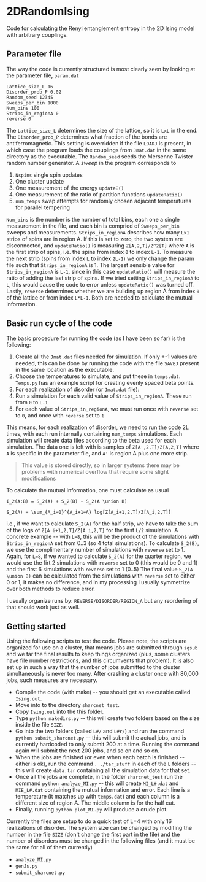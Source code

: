 # 2DRandomIsing
Code for calculating the Renyi entanglement entropy in the 2D Ising model with arbitrary couplings.

## Parameter file
The way the code is currently structured is most clearly seen by looking at the parameter file, `param.dat`
```
Lattice_size_L 16
Disorder_prob_P 0.02
Random_seed 12345
Sweeps_per_bin 1000
Num_bins 100
Strips_in_regionA 0
reverse 0
```
The `Lattice_size_L` determines the size of the lattice, so it is `LxL` in the end.
The `Disorder_prob_P` determines what fraction of the bonds are antiferromagnetic.
This setting is overridden if the file `LOADJ` is present, in which case the program loads the couplings from `Jmat.dat` in the same directory as the executable.
The `Random_seed` seeds the Mersenne Twister random number generator.
A *sweep* in the program corresponds to

1. `Nspins` single spin updates
1. One cluster update
1. One measurement of the energy `updateE()`
1. One measurement of the ratio of partition functions `updateRatio()`
1. `num_temps` swap attempts for randomly chosen adjacent temperatures for parallel tempering

`Num_bins` is the number is the number of total bins, each one a single measurement in the file, and each bin is compried of `Sweeps_per_bin` sweeps and measurements.
`Strips_in_regionA` describes how many `Lx1` strips of spins are in region A.
If this is set to zero, the two system are disconnected, and `updateRatio()` is measuring `Z[A,2,T]/Z^2[T]` where `A` is the first strip of spins, i.e. the spins from index `0` to index `L-1`.
To measure the next strip (spins from index `L` to index `2L-1`) we only change the param file such that `Strips_in_regionA` is 1.
The largest sensible value for `Strips_in_regionA` is `L-1`, since in this case `updateRatio()` will measure the ratio of adding the last strip of spins.
If we tried setting `Strips_in_regionA` to `L`, this would cause the code to error unless `updateRatio()` was turned off.
Lastly, `reverse` determines whether we are building up region A from index `0` of the lattice or from index `L*L-1`.
Both are needed to calculate the mutual information.

## Basic run cycle of the code
The basic procedure for running the code (as I have been so far) is the following:

1. Create all the `Jmat.dat` files needed for simulation. If only +-1 values are needed, this can be done by running the code with the file `SAVEJ` present in the same location as the executable.
1. Choose the temperatures to simulate, and put these in `temps.dat`. `Temps.py` has an example script for creating evenly spaced beta points.
1. For each realization of disorder (or `Jmat.dat` file):
  1. Run a simulation for each valid value of `Strips_in_regionA`. These run from `0` to `L-1`
  1. For each value of `Strips_in_regionA`, we must run once with `reverse` set to `0`, and once with `reverse` set to `1`

This means, for each realization of disorder, we need to run the code 2L times, with each run internally containing `num_temps` simulations.
Each simulation will create data files according to the beta used for each simulation.
The data one is left with is samples of `Z[A',2,T]/Z[A,2,T]` where `A` is specific in the parameter file, and `A'` is region A plus one more strip.
> This value is stored directly, so in larger systems there may be problems with numerical overflow that require some slight modifications

To calculate the mutual information, one must calculate as usual

`I_2(A:B) = S_2(A) + S_2(B) - S_2(A \union B)`

`S_2(A) = \sum_{A_i=0}^{A_i+1=A} log[Z[A_i+1,2,T]/Z[A_i,2,T]]`

i.e., if we want to calculate `S_2(A)` for the half strip, we have to take the sum of the logs of `Z[A_i+1,2,T]/Z[A_i,2,T]` for the first `L/2` simulation.
A concrete example -- with `L=8`, this will be the product of the simulations with `Strips_in_regionA` set from 0..3 (so 4 total simulations).
To calculate `S_2(B)`, we use the complimentary number of simulations with `reverse` set to 1.
Again, for `L=8`, if we wanted to calculate `S_2(A)` for the quarter region, we would use the firt 2 simulations with `reverse` set to 0 (this would be 0 and 1) and the first 6 simulations with `reverse` set to 1 (0..5)
The final value `S_2(A \union B)` can be calculated from the simulations with `reverse` set to either 0 or 1, it makes no difference, and in my processing I usually symmetrize over both methods to reduce error.

I usually organize runs by: `REVERSE/DISORDER/REGION_A`
but any reordering of that should work just as well.

## Getting started

Using the following scripts to test the code.
Please note, the scripts are organized for use on a cluster, that means jobs are submitted through `sqsub` and we tar the final results to keep things organized (plus, some clusters have file number restrictions, and this circumvents that problem).
It is also set up in such a way that the number of jobs submitted to the cluster simultaneously is never too many.
After crashing a cluster once with 80,000 jobs, such measures are necessary.

* Compile the code (with make) -- you should get an executable called `Ising.out`.
* Move into to the directory `sharcnet_test`.
* Copy `Ising.out` into the this folder.
* Type `python makedirs.py` -- this will create two folders based on the size inside the file `SIZE`.
* Go into the two folders (called `L#/` and `L#r/`) and run the command `python submit_sharcnet.py` -- this will submit the actual jobs, and is currently hardcoded to only submit 200 at a time. Running the command again will submit the next 200 jobs, and so on and so on.
* When the jobs are finished (or even when each batch is finished -- either is ok), run the command `. ./tar_stuff` in each of the `L` folders -- this will create `data.tar` containing all the simulation data for that set.
* Once all the jobs are complete, in the folder `sharcnet_test` run the command `python analyze_MI.py` -- this will create `MI_L#.dat` and `MIE_L#.dat` containing the mutual information and error. Each line is a temperature (it matches up with `temps.dat`) and each column is a different size of region A. The middle column is for the half cut.
* Finally, running `python plot_MI.py` will produce a crude plot.

Currently the files are setup to do a quick test of L=4 with only 16 realizations of disorder.
The system size can be changed by modifing the number in the file `SIZE` (don't change the first part in the file) and the number of disorders must be changed in the following files (and it must be the same for all of them currently)

* `analyze_MI.py`
* `genJs.py`
* `submit_sharcnet.py`
